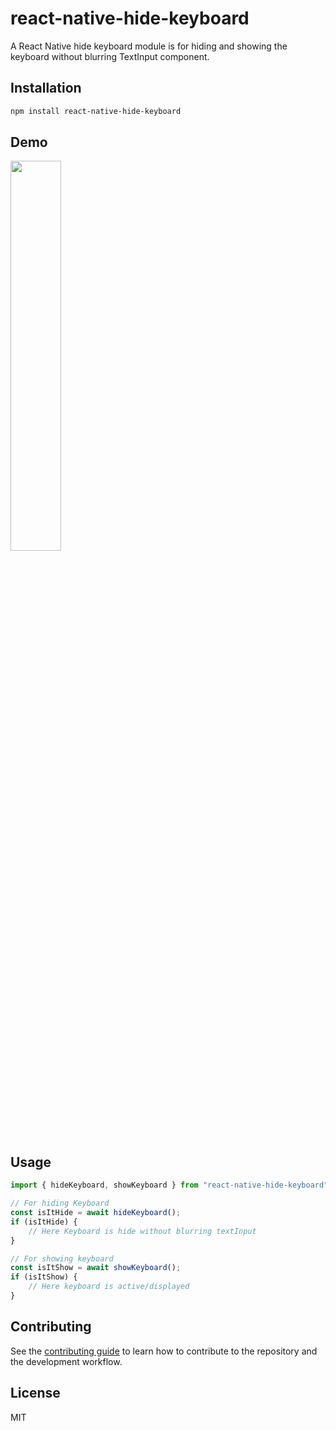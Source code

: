 # react-native-hide-keyboard

A React Native hide keyboard module is for hiding and showing the keyboard without blurring TextInput component.

## Installation

```sh
npm install react-native-hide-keyboard
```

## Demo
<img src="https://s7.gifyu.com/images/demo650a21e2b09a956c.gif" width="40%">

## Usage

```js
import { hideKeyboard, showKeyboard } from "react-native-hide-keyboard";

// For hiding Keyboard
const isItHide = await hideKeyboard();
if (isItHide) {
    // Here Keyboard is hide without blurring textInput
}

// For showing keyboard
const isItShow = await showKeyboard();
if (isItShow) {
    // Here keyboard is active/displayed
}
```

## Contributing

See the [contributing guide](CONTRIBUTING.md) to learn how to contribute to the repository and the development workflow.

## License

MIT